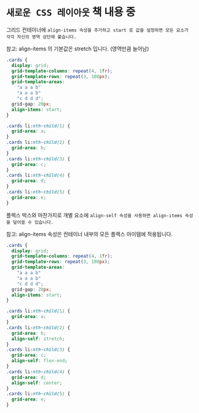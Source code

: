 # `새로운 CSS 레이아웃` 책 내용 중

그리드 컨테이너에 `align-items 속성을 추가하고 start 로 값을 설정하면 모든 요소가 각각 자신의 영역 상단에 붙습니다.`

참고: align-items 의 기본값은 stretch 입니다. (영역만큼 늘어남)

```css
.cards {
  display: grid;
  grid-template-columns: repeat(4, 1fr);
  grid-template-rows: repeat(3, 100px);
  grid-template-areas:
    "a a a b"
    "a a a b"
    "c d d d";
  grid-gap: 20px;
  align-items: start;
}

.cards li:nth-child(1) {
  grid-area: a;
}
.cards li:nth-child(2) {
  grid-area: b;
}
.cards li:nth-child(3) {
  grid-area: c;
}
.cards li:nth-child(4) {
  grid-area: d;
}
.cards li:nth-child(5) {
  grid-area: e;
}
```

플렉스 박스와 마찬가지로 개별 요소에 `align-self 속성을 사용하면 align-items 속성을 덮어쓸 수 있습니다.`

참고: align-items 속성은 컨테이너 내부의 모든 플렉스 아이템에 적용됩니다.

```css
.cards {
  display: grid;
  grid-template-columns: repeat(4, 1fr);
  grid-template-rows: repeat(3, 100px);
  grid-template-areas:
    "a a a b"
    "a a a b"
    "c d d d";
  grid-gap: 20px;
  align-items: start;
}

.cards li:nth-child(1) {
  grid-area: a;
}
.cards li:nth-child(2) {
  grid-area: b;
  align-self: stretch;
}
.cards li:nth-child(3) {
  grid-area: c;
  align-self: flex-end;
}
.cards li:nth-child(4) {
  grid-area: d;
  align-self: center;
}
.cards li:nth-child(5) {
  grid-area: e;
}
```
